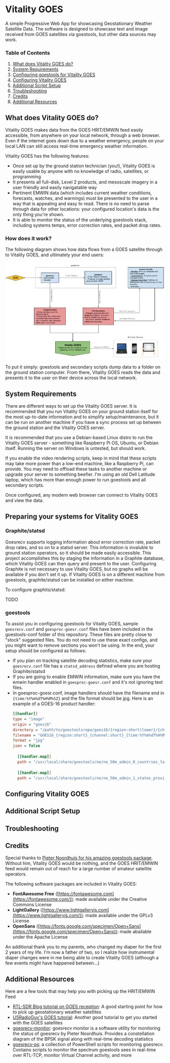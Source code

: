 # Vitality GOES
A simple Progressive Web App for showcasing Geostationary Weather Satellite Data. The software is designed to showcase text and image received from GOES satellites via goestools, but other data sources may work.

### Table of Contents
1. [What does Vitality GOES do?](#what-does-vitality-goes-do)
2. [System Requirements](#system-requirements)
3. [Configuring goestools for Vitality GOES](#configuring-goestools-for-vitality-goes)
4. [Configuring Vitality GOES](#configuring-vitality-goes)
5. [Additional Script Setup](#additional-script-setup)
6. [Troubleshooting](#troubleshooting)
7. [Credits](#credits)
8. [Additional Resources](#additional-resources)

## What does Vitality GOES do?

Vitality GOES makes data from the GOES HRIT/EMWIN feed easily accessible, from anywhere on your local network, through a web browser. Even if the internet goes down due to a weather emergency, people on your local LAN can still access real-time emergency weather information.

Vitality GOES has the following features:

* Once set up by the ground station technician (you!), Vitality GOES is easily usable by anyone with no knowledge of radio, satellites, or programming
* It presents all full-disk, Level 2 products, and mesoscale imagery in a user friendly and easily navigatable way
* Pertinent EMWIN data (which includes current weather conditions, forecasts, watches, and warnings) must be presented to the user in a way that is appealing and easy to read. There is no need to parse through data for other locations: your configured location's data is the only thing you're shown.
* It is able to monitor the status of the underlying goestools stack, including systems temps, error correction rates, and packet drop rates.

### How does it work?

The following diagram shows how data flows from a GOES satellite through to Vitality GOES, and ultimately your end users:

![Vitality GOES reads data saved to disk that came from goestools and secondary processing scripts](resources/data-flow-diagram.png)

To put it simply: goestools and secondary scripts dump data to a folder on the ground station computer. From there, Vitality GOES reads the data and presents it to the user on their device across the local network.

## System Requirements

There are different ways to set up the Vitality GOES server. It is recommended that you run Vitality GOES on your ground station itself for the most up-to-date information and to simplify setup/maintenance, but it can be run on another machine if you have a sync process set up between the ground station and the Vitality GOES server.

It is recommended that you use a Debian-based Linux distro to run the Vitality GOES server - something like Raspberry Pi OS, Ubuntu, or Debian itself. Running the server on Windows is untested, but should work.

If you enable the video rendering scripts, keep in mind that these scripts may take more power than a low-end machine, like a Raspberry Pi, can provide. You may need to offload these tasks to another machine or upgrade your server to something beefier. I'm using an old Dell Latitude laptop, which has more than enough power to run goestools and all secondary scripts.

Once configured, any modern web browser can connect to Vitality GOES and view the data.

## Preparing your systems for Vitality GOES

### Graphite/statsd

Goesrecv supports logging information about error correction rate, packet drop rates, and so on to a statsd server. This information is invaluble to ground station operators, so it should be made easily accessible. This project accomplishes this by staging the information in a Graphite database, which Vitality GOES can then query and present to the user. Configuring Graphite is not necessary to use Vitality GOES, but no graphs will be available if you don't set it up. If Vitality GOES is on a different machine from goestools, graphite/statsd can be installed on either machine.

To configure graphits/statsd:

TODO

### goestools
To assist you in configuring goestools for Vitality GOES, sample `goesrecv.conf` and `goesproc-goesr.conf` files have been included in the goestools-conf folder of this repository. These files are pretty close to "stock" suggested files. You do not need to use these exact configs, and you might want to remove sections you won't be using. In the end, your setup should be configured as follows:

* If you plan on tracking satellite decoding statistics, make sure your `goesrecv.conf` file has a `statsd_address` defined where you are hosting Graphite/statsd
* If you are going to enable EMWIN information, make sure you have the emwin handler enabled in `goesproc-goesr.conf` and it's not ignoring text files.
* In goesproc-goesr.conf, image handlers should have the filename end in `{time:%Y%m%dT%H%M%SZ}` and the file format should be jpg. Here is an example of a GOES-16 product handler:
  ```ini
  [[handler]]
  type = "image"
  origin = "goes16"
  directory = "/path/to/goestoolsrepo/goes16/{region:short|lower}/{channel:short|lower}"
  filename = "GOES16_{region:short}_{channel:short}_{time:%Y%m%dT%H%M%SZ}"
  format = "jpg"
  json = false

    [[handler.map]]
    path = "/usr/local/share/goestools/ne/ne_50m_admin_0_countries_lakes.json"

    [[handler.map]]
    path = "/usr/local/share/goestools/ne/ne_50m_admin_1_states_provinces_lakes.json"
  ```

## Configuring Vitality GOES

## Additional Script Setup

## Troubleshooting

## Credits
Special thanks to [Pieter Noordhuis for his amazing goestools package](https://pietern.github.io/goestools/). Without him, Vitality GOES would be nothing, and the GOES HRIT/EMWIN feed would remain out of reach for a large number of amateur satellite operators.

The following software packages are included in Vitality GOES:
* **FontAwesome Free** ([https://fontawesome.com](https://fontawesome.com/)): made available under the Creative Commons License
* **LightGallery** ([https://www.lightgalleryjs.com](https://www.lightgalleryjs.com/)): made available under the GPLv3 License
* **OpenSans** ([https://fonts.google.com/specimen/Open+Sans](https://fonts.google.com/specimen/Open+Sans)): made abailable under the Apache License

An additional thank you to my parents, who changed my diaper for the first 2 years of my life. I'm now a father of two, so I realize how instrumental diaper changes were in me being able to create Vitality GOES (although a few events might have happened between...)

## Additional Resources
Here are a few tools that may help you with picking up the HRIT/EMWIN Feed

* [RTL-SDR Blog tutorial on GOES reception](https://www.rtl-sdr.com/rtl-sdr-com-goes-16-17-and-gk-2a-weather-satellite-reception-comprehensive-tutorial/): A good starting point for how to pick up geostationary weather satellites
* [USRadioGuy's GOES tutorial](https://usradioguy.com/programming-a-pi-for-goestools/): Another good tutorial to get you started with the GOES satellites
* [goesrecv-monitor](https://vksdr.com/goesrecv-monitor): goesrecv monitor is a software utility for monitoring the status of goesrecv by Pieter Noordhuis. Provides a constellation diagram of the BPSK signal along with real-time decoding statistics
* [goesrecv-ps](https://github.com/JVital2013/goesrecv-ps): a collection of PowerShell scripts for monitoring goesrecv. Contains scripts to monitor the spectrum goestools sees in real-time over RTL-TCP, monitor Virtual Channel activity, and more
